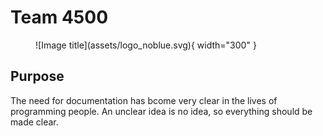 # Team 4500

<figure markdown>
  ![Image title](assets/logo_noblue.svg){ width="300" }
</figure>

## Purpose
The need for documentation has bcome very clear in the lives of programming people. 
An unclear idea is no idea, so everything should be made clear.